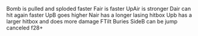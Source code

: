 Bomb is pulled and sploded faster
Fair is faster
UpAir is stronger
Dair can hit again faster
UpB goes higher
Nair has a longer lasing hitbox
Upb has a larger hitbox and does more damage
FTilt Buries
SideB can be jump canceled f28+